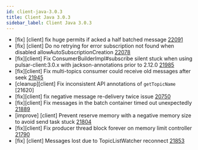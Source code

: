 ```yaml
---
id: client-java-3.0.3
title: Client Java 3.0.3
sidebar_label: Client Java 3.0.3
---
```


- [fix] [client] fix huge permits if acked a half batched message [22091](https://github.com/apache/pulsar/pull/22091)
- [fix] [client] Do no retrying for error subscription not found when disabled allowAutoSubscriptionCreation [22078](https://github.com/apache/pulsar/pull/22078)
- [fix][client] Fix ConsumerBuilderImpl#subscribe silent stuck when using pulsar-client:3.0.x with jackson-annotations prior to 2.12.0 [21985](https://github.com/apache/pulsar/pull/21985)
- [fix][client] Fix multi-topics consumer could receive old messages after seek [21945](https://github.com/apache/pulsar/pull/21945)
- [cleanup][client] Fix inconsistent API annotations of `getTopicName` [21620]
- [fix][client] fix negative message re-delivery twice issue [20750](https://github.com/apache/pulsar/pull/20750)
- [fix][client] Fix messages in the batch container timed out unexpectedly [21889](https://github.com/apache/pulsar/pull/21889)
- [improve] [client] Prevent reserve memory with a negative memory size to avoid send task stuck [21804](https://github.com/apache/pulsar/pull/21804)
- [fix][client] Fix producer thread block forever on memory limit controller [21790](https://github.com/apache/pulsar/pull/21790)
- [fix] [client] Messages lost due to TopicListWatcher reconnect [21853](https://github.com/apache/pulsar/pull/21853)
